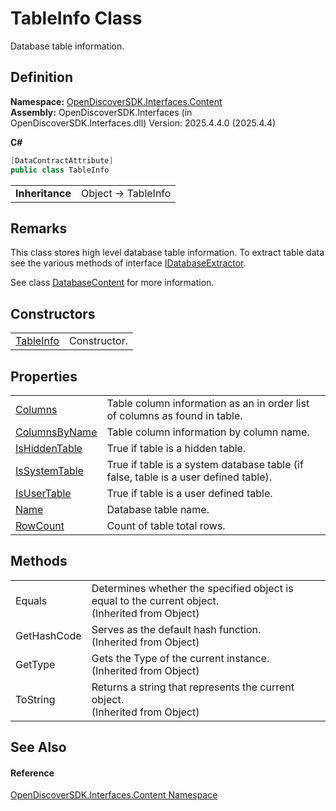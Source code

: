 # TableInfo Class


Database table information.



## Definition
**Namespace:** <a href="79f11d04-c275-b915-db5b-ab2227989555">OpenDiscoverSDK.Interfaces.Content</a>  
**Assembly:** OpenDiscoverSDK.Interfaces (in OpenDiscoverSDK.Interfaces.dll) Version: 2025.4.4.0 (2025.4.4)

**C#**
``` C#
[DataContractAttribute]
public class TableInfo
```

<table><tr><td><strong>Inheritance</strong></td><td>Object  →  TableInfo</td></tr>
</table>



## Remarks

This class stores high level database table information. To extract table data see the various methods of interface <a href="72878ee2-8469-dfe5-15b3-d1f3c9fb8ed8">IDatabaseExtractor</a>.

See class <a href="0642e321-3e14-a0e4-3bd5-4f74bc3036cb">DatabaseContent</a> for more information.


## Constructors
<table>
<tr>
<td><a href="5fc375dd-14e0-1ee6-5690-b2d8bf78b6fc">TableInfo</a></td>
<td>Constructor.</td></tr>
</table>

## Properties
<table>
<tr>
<td><a href="3cdf3efd-01f4-10ac-31f8-c9ede6d242a2">Columns</a></td>
<td>Table column information as an in order list of columns as found in table.</td></tr>
<tr>
<td><a href="7bb480a9-91ba-5521-d99c-21d3576de7c9">ColumnsByName</a></td>
<td>Table column information by column name.</td></tr>
<tr>
<td><a href="0033f7a6-3833-089b-db69-c18846a1883d">IsHiddenTable</a></td>
<td>True if table is a hidden table.</td></tr>
<tr>
<td><a href="3718d633-22d2-66f8-655d-e774f72cd596">IsSystemTable</a></td>
<td>True if table is a system database table (if false, table is a user defined table).</td></tr>
<tr>
<td><a href="c2bb3e1b-3063-9912-1caf-885a143e57a6">IsUserTable</a></td>
<td>True if table is a user defined table.</td></tr>
<tr>
<td><a href="3a186bde-91e2-64d3-f644-885a48be2683">Name</a></td>
<td>Database table name.</td></tr>
<tr>
<td><a href="7654fc63-8d4d-0ae1-40bc-ea238c38ce10">RowCount</a></td>
<td>Count of table total rows.</td></tr>
</table>

## Methods
<table>
<tr>
<td>Equals</td>
<td>Determines whether the specified object is equal to the current object.<br />(Inherited from Object)</td></tr>
<tr>
<td>GetHashCode</td>
<td>Serves as the default hash function.<br />(Inherited from Object)</td></tr>
<tr>
<td>GetType</td>
<td>Gets the Type of the current instance.<br />(Inherited from Object)</td></tr>
<tr>
<td>ToString</td>
<td>Returns a string that represents the current object.<br />(Inherited from Object)</td></tr>
</table>

## See Also


#### Reference
<a href="79f11d04-c275-b915-db5b-ab2227989555">OpenDiscoverSDK.Interfaces.Content Namespace</a>  
